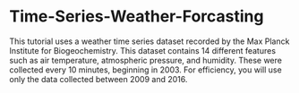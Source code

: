 # Time-Series-Weather-Forcasting
This tutorial uses a weather time series dataset recorded by the Max Planck Institute for Biogeochemistry.  This dataset contains 14 different features such as air temperature, atmospheric pressure, and humidity. These were collected every 10 minutes, beginning in 2003. For efficiency, you will use only the data collected between 2009 and 2016. 
